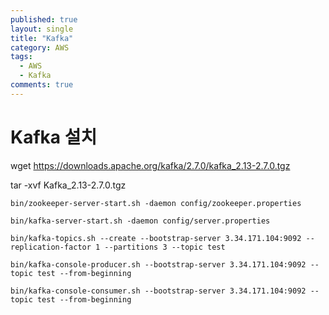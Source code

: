 ```yaml
---
published: true
layout: single
title: "Kafka"
category: AWS
tags:
  - AWS
  - Kafka
comments: true
---
```


Kafka 설치
=============





wget https://downloads.apache.org/kafka/2.7.0/kafka_2.13-2.7.0.tgz

tar -xvf Kafka_2.13-2.7.0.tgz



`bin/zookeeper-server-start.sh -daemon config/zookeeper.properties`

`bin/kafka-server-start.sh -daemon config/server.properties`



`bin/kafka-topics.sh --create --bootstrap-server 3.34.171.104:9092 --replication-factor 1 --partitions 3 --topic test`



`bin/kafka-console-producer.sh --bootstrap-server 3.34.171.104:9092 --topic test --from-beginning`



`bin/kafka-console-consumer.sh --bootstrap-server 3.34.171.104:9092 --topic test --from-beginning`


